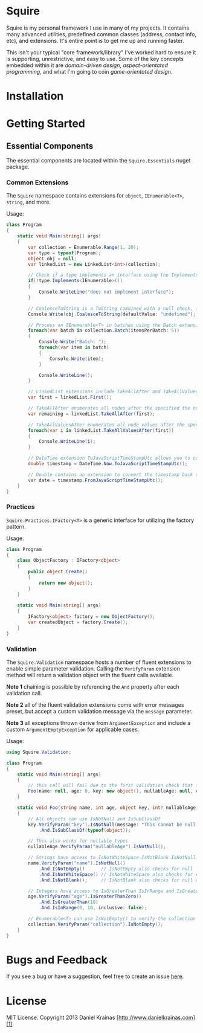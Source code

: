 # Squire

Squire is my personal framework I use in many of my projects. It contains many advanced utilities, predefined common classes (address, contact info, etc), and extensions. It's entire point is to get me up and running faster.

This isn't your typical "core framework/library" I've worked hard to ensure it is supporting, unrestrictive, and easy to use. Some of the key concepts embedded within it are _domain-driven design_, _aspect-orientated programming_, and what I'm going to coin _game-orientated design_. 

# Installation


# Getting Started

## Essential Components

The essential components are located within the `Squire.Essentials` nuget package.

### Common Extensions

The `Squire` namespace contains extensions for `object`, `IEnumerable<T>`, `string`, and more. 

Usage:

```csharp
class Program
{
    static void Main(string[] args)
    {
        var collection = Enumerable.Range(1, 20);
        var type = typeof(Program);
        object obj = null;
        var linkedList = new LinkedList<int>(collection);

        // Check if a type implements an interface using the Implements<T> extension.
        if(!type.Implements<IEnumerable>())
        {
            Console.WriteLine("does not implement interface");
        }

        // CoalesceToString is a ToString combined with a null check, for when you aren't sure if a value is null or not but want to print it.
        Console.Write(obj.CoalesceToString(defaultValue: "undefined");

        // Process an IEnumerable<T> in batches using the Batch extension method.
        foreach(var batch in collection.Batch(itemsPerBatch: 5))
        {
            Console.Write("Batch: ");
            foreach(var item in batch)
            {
                Console.Write(item);
            }

            Console.WriteLine();
        }

        // LinkedList extensions include TakeAllAfter and TakeAllValuesAfter. 
        var first = linkedList.First();

        // TakeAllAfter enumerates all nodes after the specified the node.
        var remaining = linkedList.TakeAllAfter(first);

        // TakeAllValuesAfter enumerates all node values after the specified node.
        foreach(var i in linkedList.TakeAllValuesAfter(first))
        {
            Console.WriteLine(i);
        }

        // DateTime extension ToJavaScriptTimeStampUtc allows you to convert a DateTime value to a JavaScript-supported UTC timestamp.
        double timestamp = DateTime.Now.ToJavaScriptTimeStampUtc();

        // Double contains an extension to convert the timestamp back to a DateTime value.
        var date = timestamp.FromJavaScriptTimeStampUtc();
    }
}
```

### Practices

`Squire.Practices.IFactory<T>` is a generic interface for utilizing the factory pattern.

Usage:

```csharp
class Program
{
    class ObjectFactory : IFactory<object>
    {
        public object Create()
        {
            return new object();
        }
    }
        
    static void Main(string[] args)
    {
        IFactory<object> factory = new ObjectFactory();
        var createdObject = factory.Create();
    }
}
```
    
### Validation

The `Squire.Validation` namespace hosts a number of fluent extensions to enable simple parameter validation. Calling the `VerifyParam` extension method will return a validation object with the fluent calls available. 

**Note 1** chaining is possible by referencing the `And` property after each validation call.

**Note 2** all of the fluent validation extensions come with error messages preset, but accept a custom validation message via the `message` parameter.

**Note 3** all exceptions thrown derive from `ArgumentException` and include a custom `ArgumentEmptyException` for applicable cases.

Usage:

```csharp
using Squire.Validation;

class Program
{
    static void Main(string[] args)
    {
        // this call will fail due to the first validation check that fails and throws an ArgumentException
        Foo(name: null, age: 0, key: new object(), nullableAge: null, collection: Enumerable.Empty<string>());
    }

    static void Foo(string name, int age, object key, int? nullableAge, IEnumerable<string> collection)
    {
        // All objects can use IsNotNull and IsSubClassOf
        key.VerifyParam("key").IsNotNull(message: "This cannot be null!")
            .And.IsSubClassOf(typeof(object));

        // This also works for nullable types
        nullableAge.VerifyParam("nullableAge").IsNotNull();

        // Strings have access to IsNotWhiteSpace IsNotBlank IsNotNull and IsNotEmpty when validating.
        name.VerifyParam("name").IsNotNull()
            .And.IsNotEmpty()      // IsNotEmpty also checks for null
            .And.IsNotWhiteSpace() // IsNotWhiteSpace also checks for empty and null
            .And.IsNotBlank();     // IsNotBlank also checks for null and empty

        // Integers have access to IsGreaterThan IsInRange and IsGreaterThanZero
        age.VerifyParam("age").IsGreaterThanZero()
            .And.IsGreaterThan(18)
            .And.IsInRange(0, 10, inclusive: false);

        // Enumerable<T> can use IsNotEmpty() to verify the collection has elements.
        collection.VerifyParam("collection").IsNotEmpty();
    }
}
```

# Bugs and Feedback

If you see a bug or have a suggestion, feel free to create an issue [here][3].

# License

MIT License. Copyright 2013 Daniel Krainas [http://www.danielkrainas.com][1]

[1]: http://www.danielkrainas.com
[2]: http://nuget.org/packages/incant
[3]: https://bitbucket.org/dkrainas/incant/issues